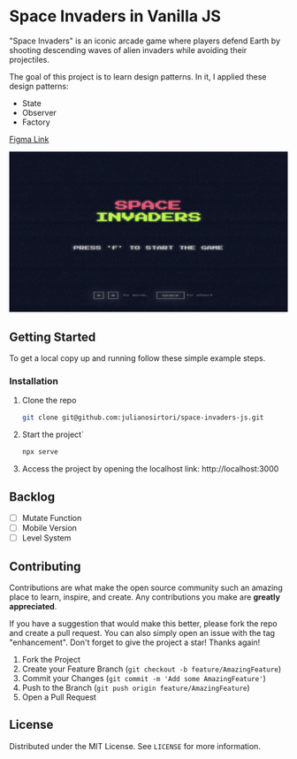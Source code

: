 # Space Invaders in Vanilla JS

"Space Invaders" is an iconic arcade game where players defend Earth by shooting descending waves of alien invaders while avoiding their projectiles.

The goal of this project is to learn design patterns. In it, I applied these design patterns:

* State
* Observer
* Factory

[Figma Link](https://www.figma.com/community/file/1256188178472800433)

![screenshoot](./print.png)

## Getting Started

To get a local copy up and running follow these simple example steps.

### Installation

1. Clone the repo

   ```sh
   git clone git@github.com:julianosirtori/space-invaders-js.git
   ```
2. Start the project`

   ```sh
   npx serve
   ```
3. Access the project by opening the localhost link: http://localhost:3000 

## Backlog

* [ ] Mutate Function
* [ ] Mobile Version
* [ ] Level System

## Contributing

Contributions are what make the open source community such an amazing place to learn, inspire, and create. Any contributions you make are **greatly appreciated**.

If you have a suggestion that would make this better, please fork the repo and create a pull request. You can also simply open an issue with the tag "enhancement".
Don't forget to give the project a star! Thanks again!

1. Fork the Project
2. Create your Feature Branch (`git checkout -b feature/AmazingFeature`)
3. Commit your Changes (`git commit -m 'Add some AmazingFeature'`)
4. Push to the Branch (`git push origin feature/AmazingFeature`)
5. Open a Pull Request

## License

Distributed under the MIT License. See `LICENSE` for more information.
